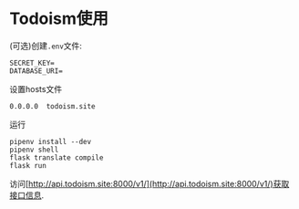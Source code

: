 # Todoism使用

(可选)创建`.env`文件:
```.env
SECRET_KEY=
DATABASE_URI=
```
设置hosts文件
```
0.0.0.0  todoism.site
```
运行
```
pipenv install --dev
pipenv shell
flask translate compile
flask run
```

访问[http://api.todoism.site:8000/v1/](http://api.todoism.site:8000/v1/)获取接口信息.
